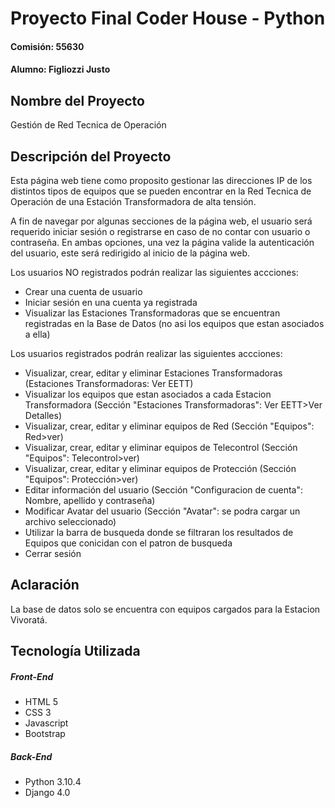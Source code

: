 # Proyecto Final Coder House - Python
#### Comisión: 55630
#### Alumno: Figliozzi Justo

## Nombre del Proyecto
Gestión de Red Tecnica de Operación 

## Descripción del Proyecto
Esta página web tiene como proposito gestionar las direcciones IP de los distintos tipos de equipos que se pueden encontrar en la Red Tecnica de Operación de una Estación Transformadora de alta tensión. 

A fin de navegar por algunas secciones de la página web, el usuario será requerido iniciar sesión o registrarse en caso de no contar con usuario o contraseña. En ambas opciones, una vez la página valide la autenticación del usuario, este será redirigido al inicio de la página web.

Los usuarios NO registrados podrán realizar las siguientes accciones:
- Crear una cuenta de usuario
- Iniciar sesión en una cuenta ya registrada
- Visualizar las Estaciones Transformadoras que se encuentran registradas en la Base de Datos (no asi los equipos que estan asociados a ella)

Los usuarios registrados podrán realizar las siguientes accciones:
- Visualizar, crear, editar y eliminar Estaciones Transformadoras (Estaciones Transformadoras: Ver EETT)
- Visualizar los equipos que estan asociados a cada Estacion Transformadora (Sección "Estaciones Transformadoras": Ver        EETT>Ver Detalles)
- Visualizar, crear, editar y eliminar equipos de Red (Sección "Equipos": Red>ver)
- Visualizar, crear, editar y eliminar equipos de Telecontrol (Sección "Equipos": Telecontrol>ver)
- Visualizar, crear, editar y eliminar equipos de Protección (Sección "Equipos": Protección>ver)
- Editar información del usuario (Sección "Configuracion de cuenta": Nombre, apellido y contraseña)
- Modificar Avatar del usuario (Sección "Avatar": se podra cargar un archivo seleccionado)
- Utilizar la barra de busqueda donde se filtraran los resultados de Equipos que conicidan con el patron de busqueda
- Cerrar sesión

## Aclaración
La base de datos solo se encuentra con equipos cargados para la Estacion Vivoratá.

## Tecnología Utilizada

##### Front-End
- HTML 5
- CSS 3
- Javascript
- Bootstrap

##### Back-End
- Python 3.10.4
- Django 4.0

